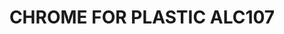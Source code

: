 ---
title: "CHROME FOR PLASTIC ALC107"
price: "TBA"
desc: "Opis nije dostupan"
img_path: "/assets/img/A.MIG-8205.jpg"
brand: AMMO
available: true
cat: "titans"
subcat: "ALCLAD II - AMMO METALLIC PAINTS"
subsubcat: "SS"
---